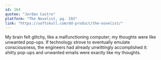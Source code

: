 ```yaml
---
id: 164
quotee: "Jordan Castro"
platform: "The Novelist, pg. 193"
link: "https://softskull.com/dd-product/the-novelist/"
---
```


My brain felt glitchy, like a malfunctioning computer; my thoughts were like unwanted pop-ups. If technology strove to eventually emulate consciousness, the engineers had already unwittingly accomplished it: shitty pop-ups and unwanted emails were exactly like my thoughts.
